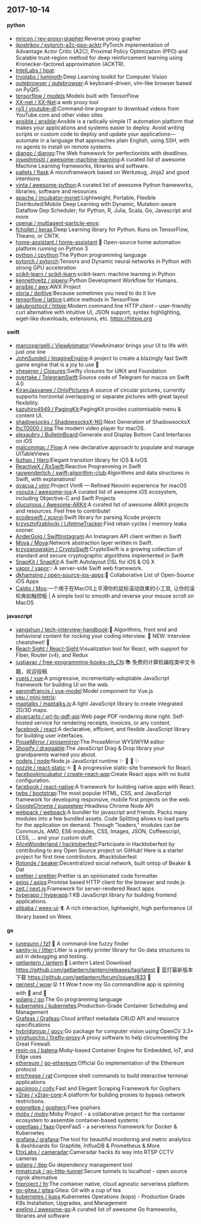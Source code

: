 ## 2017-10-14

#### python
* [mricon / rev-proxy-grapher](https://github.com/mricon/rev-proxy-grapher):Reverse proxy grapher
* [ikostrikov / pytorch-a2c-ppo-acktr](https://github.com/ikostrikov/pytorch-a2c-ppo-acktr):PyTorch implementation of Advantage Actor Critic (A2C), Proximal Policy Optimization (PPO) and Scalable trust-region method for deep reinforcement learning using Kronecker-factored approximation (ACKTR).
* [IntelLabs / hpat](https://github.com/IntelLabs/hpat):
* [tryolabs / luminoth](https://github.com/tryolabs/luminoth):Deep Learning toolkit for Computer Vision
* [qutebrowser / qutebrowser](https://github.com/qutebrowser/qutebrowser):A keyboard-driven, vim-like browser based on PyQt5.
* [tensorflow / models](https://github.com/tensorflow/models):Models built with TensorFlow
* [XX-net / XX-Net](https://github.com/XX-net/XX-Net):a web proxy tool
* [rg3 / youtube-dl](https://github.com/rg3/youtube-dl):Command-line program to download videos from YouTube.com and other video sites
* [ansible / ansible](https://github.com/ansible/ansible):Ansible is a radically simple IT automation platform that makes your applications and systems easier to deploy. Avoid writing scripts or custom code to deploy and update your applications— automate in a language that approaches plain English, using SSH, with no agents to install on remote systems.
* [django / django](https://github.com/django/django):The Web framework for perfectionists with deadlines.
* [josephmisiti / awesome-machine-learning](https://github.com/josephmisiti/awesome-machine-learning):A curated list of awesome Machine Learning frameworks, libraries and software.
* [pallets / flask](https://github.com/pallets/flask):A microframework based on Werkzeug, Jinja2 and good intentions
* [vinta / awesome-python](https://github.com/vinta/awesome-python):A curated list of awesome Python frameworks, libraries, software and resources
* [apache / incubator-mxnet](https://github.com/apache/incubator-mxnet):Lightweight, Portable, Flexible Distributed/Mobile Deep Learning with Dynamic, Mutation-aware Dataflow Dep Scheduler; for Python, R, Julia, Scala, Go, Javascript and more
* [openai / multiagent-particle-envs](https://github.com/openai/multiagent-particle-envs):
* [fchollet / keras](https://github.com/fchollet/keras):Deep Learning library for Python. Runs on TensorFlow, Theano, or CNTK.
* [home-assistant / home-assistant](https://github.com/home-assistant/home-assistant):🏡 Open-source home automation platform running on Python 3
* [python / cpython](https://github.com/python/cpython):The Python programming language
* [pytorch / pytorch](https://github.com/pytorch/pytorch):Tensors and Dynamic neural networks in Python with strong GPU acceleration
* [scikit-learn / scikit-learn](https://github.com/scikit-learn/scikit-learn):scikit-learn: machine learning in Python
* [kennethreitz / pipenv](https://github.com/kennethreitz/pipenv):Python Development Workflow for Humans.
* [ansible / awx](https://github.com/ansible/awx):AWX Project
* [sloria / doitlive](https://github.com/sloria/doitlive):Because sometimes you need to do it live
* [tensorflow / lattice](https://github.com/tensorflow/lattice):Lattice methods in TensorFlow
* [jakubroztocil / httpie](https://github.com/jakubroztocil/httpie):Modern command line HTTP client – user-friendly curl alternative with intuitive UI, JSON support, syntax highlighting, wget-like downloads, extensions, etc. https://httpie.org

#### swift
* [marcosgriselli / ViewAnimator](https://github.com/marcosgriselli/ViewAnimator):ViewAnimator brings your UI to life with just one line
* [JohnSundell / ImagineEngine](https://github.com/JohnSundell/ImagineEngine):A project to create a blazingly fast Swift game engine that is a joy to use 🚀
* [vhesener / Closures](https://github.com/vhesener/Closures):Swifty closures for UIKit and Foundation
* [overtake / TelegramSwift](https://github.com/overtake/TelegramSwift):Source code of Telegram for macos on Swift 4.0
* [KiranJasvanee / OnlyPictures](https://github.com/KiranJasvanee/OnlyPictures):A source of circular pictures, currently supports horizontal overlapping or separate pictures with great layout flexibility.
* [kazuhiro4949 / PagingKit](https://github.com/kazuhiro4949/PagingKit):PagingKit provides customisable menu & content UI.
* [shadowsocks / ShadowsocksX-NG](https://github.com/shadowsocks/ShadowsocksX-NG):Next Generation of ShadowsocksX
* [lhc70000 / iina](https://github.com/lhc70000/iina):The modern video player for macOS.
* [alexaubry / BulletinBoard](https://github.com/alexaubry/BulletinBoard):Generate and Display Bottom Card Interfaces on iOS
* [malcommac / Flow](https://github.com/malcommac/Flow):A new declarative approach to populate and manage UITableViews
* [lkzhao / Hero](https://github.com/lkzhao/Hero):Elegant transition library for iOS & tvOS
* [ReactiveX / RxSwift](https://github.com/ReactiveX/RxSwift):Reactive Programming in Swift
* [raywenderlich / swift-algorithm-club](https://github.com/raywenderlich/swift-algorithm-club):Algorithms and data structures in Swift, with explanations!
* [qvacua / vimr](https://github.com/qvacua/vimr):Project VimR — Refined Neovim experience for macOS
* [vsouza / awesome-ios](https://github.com/vsouza/awesome-ios):A curated list of awesome iOS ecosystem, including Objective-C and Swift Projects
* [olucurious / Awesome-ARKit](https://github.com/olucurious/Awesome-ARKit):A curated list of awesome ARKit projects and resources. Feel free to contribute!
* [xcodeswift / xcproj](https://github.com/xcodeswift/xcproj):Swift library for parsing Xcode projects
* [krzysztofzablocki / LifetimeTracker](https://github.com/krzysztofzablocki/LifetimeTracker):Find retain cycles / memory leaks sooner.
* [AnderGoig / SwiftInstagram](https://github.com/AnderGoig/SwiftInstagram):An Instagram API client written in Swift
* [Moya / Moya](https://github.com/Moya/Moya):Network abstraction layer written in Swift.
* [krzyzanowskim / CryptoSwift](https://github.com/krzyzanowskim/CryptoSwift):CryptoSwift is a growing collection of standard and secure cryptographic algorithms implemented in Swift
* [SnapKit / SnapKit](https://github.com/SnapKit/SnapKit):A Swift Autolayout DSL for iOS & OS X
* [vapor / vapor](https://github.com/vapor/vapor):💧 A server-side Swift web framework.
* [dkhamsing / open-source-ios-apps](https://github.com/dkhamsing/open-source-ios-apps):📱 Collaborative List of Open-Source iOS Apps
* [Caldis / Mos](https://github.com/Caldis/Mos):一个用于在MacOS上平滑你的鼠标滚动效果的小工具, 让你的滚轮爽如触控板 | A simple tool to smooth and reverse your mouse scroll on MacOS

#### javascript
* [yangshun / tech-interview-handbook](https://github.com/yangshun/tech-interview-handbook):💯 Algorithms, front end and behavioral content for rocking your coding interview. 🌟 NEW: Interview cheatsheet! 🌟
* [React-Sight / React-Sight](https://github.com/React-Sight/React-Sight):Visualization tool for React, with support for Fiber, Router (v4), and Redux
* [justjavac / free-programming-books-zh_CN](https://github.com/justjavac/free-programming-books-zh_CN):📚 免费的计算机编程类中文书籍，欢迎投稿
* [vuejs / vue](https://github.com/vuejs/vue):A progressive, incrementally-adoptable JavaScript framework for building UI on the web.
* [aarondfrancis / vue-model](https://github.com/aarondfrancis/vue-model):Model component for Vue.js
* [veu / mini-tetris](https://github.com/veu/mini-tetris):
* [maptalks / maptalks.js](https://github.com/maptalks/maptalks.js):A light JavaScript library to create integrated 2D/3D maps.
* [alvarcarto / url-to-pdf-api](https://github.com/alvarcarto/url-to-pdf-api):Web page PDF rendering done right. Self-hosted service for rendering receipts, invoices, or any content.
* [facebook / react](https://github.com/facebook/react):A declarative, efficient, and flexible JavaScript library for building user interfaces.
* [ProseMirror / prosemirror](https://github.com/ProseMirror/prosemirror):The ProseMirror WYSIWYM editor
* [Shopify / draggable](https://github.com/Shopify/draggable):The JavaScript Drag & Drop library your grandparents warned you about.
* [nodejs / node](https://github.com/nodejs/node):Node.js JavaScript runtime ✨ 🐢 🚀 ✨
* [nozzle / react-static](https://github.com/nozzle/react-static):⚛️ 🚀 A progressive static-site framework for React.
* [facebookincubator / create-react-app](https://github.com/facebookincubator/create-react-app):Create React apps with no build configuration.
* [facebook / react-native](https://github.com/facebook/react-native):A framework for building native apps with React.
* [twbs / bootstrap](https://github.com/twbs/bootstrap):The most popular HTML, CSS, and JavaScript framework for developing responsive, mobile first projects on the web.
* [GoogleChrome / puppeteer](https://github.com/GoogleChrome/puppeteer):Headless Chrome Node API
* [webpack / webpack](https://github.com/webpack/webpack):A bundler for javascript and friends. Packs many modules into a few bundled assets. Code Splitting allows to load parts for the application on demand. Through "loaders," modules can be CommonJs, AMD, ES6 modules, CSS, Images, JSON, Coffeescript, LESS, ... and your custom stuff.
* [AliceWonderland / hacktoberfest](https://github.com/AliceWonderland/hacktoberfest):Participate in Hacktoberfest by contributing to any Open Source project on GitHub! Here is a starter project for first time contributors. #hacktoberfest
* [Rotonde / beaker](https://github.com/Rotonde/beaker):Decentralized social network, built ontop of Beaker & Dat
* [prettier / prettier](https://github.com/prettier/prettier):Prettier is an opinionated code formatter.
* [axios / axios](https://github.com/axios/axios):Promise based HTTP client for the browser and node.js
* [zeit / next.js](https://github.com/zeit/next.js):Framework for server-rendered React apps
* [hyperapp / hyperapp](https://github.com/hyperapp/hyperapp):1 KB JavaScript library for building frontend applications.
* [alibaba / weex-ui](https://github.com/alibaba/weex-ui):🏄 A rich interaction, lightweight, high performance UI library based on Weex.

#### go
* [junegunn / fzf](https://github.com/junegunn/fzf):🌸 A command-line fuzzy finder
* [sanity-io / litter](https://github.com/sanity-io/litter):Litter is a pretty printer library for Go data structures to aid in debugging and testing.
* [getlantern / lantern](https://github.com/getlantern/lantern):🔴 Lantern Latest Download https://github.com/getlantern/lantern/releases/tag/latest 🔴 蓝灯最新版本下载 https://github.com/getlantern/forum/issues/833 🔴
* [gernest / wow](https://github.com/gernest/wow):😮 ❗️ ❗️ Wow ❗️ now my Go commandline app is spinning with 🌈 and 🐴
* [golang / go](https://github.com/golang/go):The Go programming language
* [kubernetes / kubernetes](https://github.com/kubernetes/kubernetes):Production-Grade Container Scheduling and Management
* [Grafeas / Grafeas](https://github.com/Grafeas/Grafeas):Cloud artifact metadata CRUD API and resource specifications
* [hybridgroup / gocv](https://github.com/hybridgroup/gocv):Go package for computer vision using OpenCV 3.3+
* [yinghuocho / firefly-proxy](https://github.com/yinghuocho/firefly-proxy):A proxy software to help circumventing the Great Firewall.
* [resin-os / balena](https://github.com/resin-os/balena):Moby-based Container Engine for Embedded, IoT, and Edge uses
* [ethereum / go-ethereum](https://github.com/ethereum/go-ethereum):Official Go implementation of the Ethereum protocol
* [ericfreese / rat](https://github.com/ericfreese/rat):Compose shell commands to build interactive terminal applications
* [asciimoo / colly](https://github.com/asciimoo/colly):Fast and Elegant Scraping Framework for Gophers
* [v2ray / v2ray-core](https://github.com/v2ray/v2ray-core):A platform for building proxies to bypass network restrictions.
* [egonelbre / gophers](https://github.com/egonelbre/gophers):Free gophers
* [moby / moby](https://github.com/moby/moby):Moby Project - a collaborative project for the container ecosystem to assemble container-based systems
* [openfaas / faas](https://github.com/openfaas/faas):OpenFaaS - a serverless framework for Docker & Kubernetes
* [grafana / grafana](https://github.com/grafana/grafana):The tool for beautiful monitoring and metric analytics & dashboards for Graphite, InfluxDB & Prometheus & More
* [EtixLabs / cameradar](https://github.com/EtixLabs/cameradar):Cameradar hacks its way into RTSP CCTV cameras
* [golang / dep](https://github.com/golang/dep):Go dependency management tool
* [mmatczuk / go-http-tunnel](https://github.com/mmatczuk/go-http-tunnel):Secure tunnels to localhost - open source ngrok alternative
* [fnproject / fn](https://github.com/fnproject/fn):The container native, cloud agnostic serverless platform.
* [go-gitea / gitea](https://github.com/go-gitea/gitea):Gitea: Git with a cup of tea
* [kubernetes / kops](https://github.com/kubernetes/kops):Kubernetes Operations (kops) - Production Grade K8s Installation, Upgrades, and Management
* [avelino / awesome-go](https://github.com/avelino/awesome-go):A curated list of awesome Go frameworks, libraries and software
